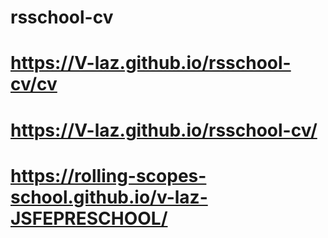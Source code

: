 # rsschool-cv
# https://V-laz.github.io/rsschool-cv/cv
# https://V-laz.github.io/rsschool-cv/
# https://rolling-scopes-school.github.io/v-laz-JSFEPRESCHOOL/
